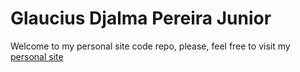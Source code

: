 # Glaucius Djalma Pereira Junior
Welcome to my personal site code repo, please, feel free to visit my [personal site](http://google.com)
